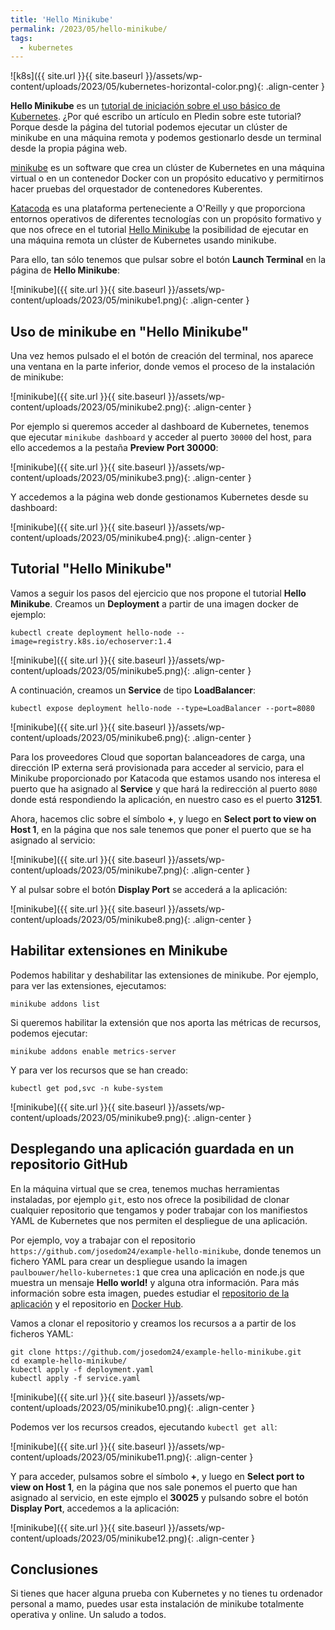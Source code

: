 ```yaml
---
title: 'Hello Minikube'
permalink: /2023/05/hello-minikube/
tags:
  - kubernetes
---
```


![k8s]({{ site.url }}{{ site.baseurl }}/assets/wp-content/uploads/2023/05/kubernetes-horizontal-color.png){: .align-center }


**Hello Minikube** es un [tutorial de iniciación sobre el uso básico de Kubernetes](https://kubernetes.io/es/docs/tutorials/hello-minikube/). ¿Por qué escribo un artículo en Pledin sobre este tutorial? Porque desde la página del tutorial podemos ejecutar un clúster de minikube en una máquina remota y podemos gestionarlo desde un terminal desde la propia página web.

[minikube](https://minikube.sigs.k8s.io/docs/start/) es un software que crea un clúster de Kubernetes en una máquina virtual o en un contenedor Docker con un propósito educativo y permitirnos hacer pruebas del orquestador de contenedores Kuberentes.

[Katacoda](https://www.oreilly.com/online-learning/leveraging-katacoda-technology.html) es una plataforma perteneciente a O'Reilly y que proporciona entornos operativos de diferentes tecnologías con un propósito formativo y que nos ofrece en el tutorial [Hello Minikube](https://kubernetes.io/es/docs/tutorials/hello-minikube/) la posibilidad de ejecutar en una máquina remota un clúster de Kubernetes usando minikube.

Para ello, tan sólo tenemos que pulsar sobre el botón **Launch Terminal** en la página de **Hello Minikube**:

![minikube]({{ site.url }}{{ site.baseurl }}/assets/wp-content/uploads/2023/05/minikube1.png){: .align-center }

<!--more-->

## Uso de minikube en "Hello Minikube"

Una vez hemos pulsado el el botón de creación del terminal, nos aparece una ventana en la parte inferior, donde vemos el proceso de la instalación de minikube:

![minikube]({{ site.url }}{{ site.baseurl }}/assets/wp-content/uploads/2023/05/minikube2.png){: .align-center }

Por ejemplo si queremos acceder al dashboard de Kubernetes, tenemos que ejecutar `minikube dashboard` y acceder al puerto `30000` del host, para ello accedemos a la pestaña **Preview Port 30000**:

![minikube]({{ site.url }}{{ site.baseurl }}/assets/wp-content/uploads/2023/05/minikube3.png){: .align-center }

Y accedemos a la página web donde gestionamos Kubernetes desde su dashboard:

![minikube]({{ site.url }}{{ site.baseurl }}/assets/wp-content/uploads/2023/05/minikube4.png){: .align-center }

## Tutorial "Hello Minikube"

Vamos a seguir los pasos del ejercicio que nos propone el tutorial **Hello Minikube**. Creamos un **Deployment** a partir de una imagen docker de ejemplo:

	kubectl create deployment hello-node --image=registry.k8s.io/echoserver:1.4

![minikube]({{ site.url }}{{ site.baseurl }}/assets/wp-content/uploads/2023/05/minikube5.png){: .align-center }

A continuación, creamos un **Service** de tipo **LoadBalancer**:

	kubectl expose deployment hello-node --type=LoadBalancer --port=8080

![minikube]({{ site.url }}{{ site.baseurl }}/assets/wp-content/uploads/2023/05/minikube6.png){: .align-center }

Para los proveedores Cloud que soportan balanceadores de carga, una dirección IP externa será provisionada para acceder al servicio, para el Minikube proporcionado por Katacoda que estamos usando nos interesa el puerto que ha asignado al **Service** y que hará la redirección al puerto `8080` donde está respondiendo la aplicación, en nuestro caso es el puerto  **31251**.

Ahora, hacemos clic sobre el símbolo **+**, y luego en **Select port to view on Host 1**, en la página que nos sale tenemos que poner el puerto que se ha asignado al servicio:

![minikube]({{ site.url }}{{ site.baseurl }}/assets/wp-content/uploads/2023/05/minikube7.png){: .align-center }

Y al pulsar sobre el botón **Display Port** se accederá a la aplicación:

![minikube]({{ site.url }}{{ site.baseurl }}/assets/wp-content/uploads/2023/05/minikube8.png){: .align-center }

## Habilitar extensiones en Minikube

Podemos habilitar y deshabilitar las extensiones de minikube. Por ejemplo, para ver las extensiones, ejecutamos:

	minikube addons list

Si queremos habilitar la extensión que nos aporta las métricas de recursos, podemos ejecutar:

	minikube addons enable metrics-server

Y para ver los recursos que se han creado:

	kubectl get pod,svc -n kube-system

![minikube]({{ site.url }}{{ site.baseurl }}/assets/wp-content/uploads/2023/05/minikube9.png){: .align-center }

## Desplegando una aplicación guardada en un repositorio GitHub

En la máquina virtual que se crea, tenemos muchas herramientas instaladas, por ejemplo `git`, esto nos ofrece la posibilidad de clonar cualquier repositorio que tengamos y poder trabajar con los manifiestos YAML de Kubernetes que nos permiten el despliegue de una aplicación.

Por ejemplo, voy a trabajar con el repositorio `https://github.com/josedom24/example-hello-minikube`, donde tenemos un fichero YAML para crear un despliegue usando la imagen `paulbouwer/hello-kubernetes:1` que crea una aplicación en node.js que muestra un mensaje **Hello world!** y alguna otra información. Para más información sobre esta imagen, puedes estudiar el [repositorio de la aplicación](https://github.com/paulbouwer/hello-kubernetes) y el repositorio en [Docker Hub](https://hub.docker.com/r/paulbouwer/hello-kubernetes/).

Vamos a clonar el repositorio y creamos los recursos a a partir de los ficheros YAML:

	git clone https://github.com/josedom24/example-hello-minikube.git
	cd example-hello-minikube/
	kubectl apply -f deployment.yaml 
	kubectl apply -f service.yaml 

![minikube]({{ site.url }}{{ site.baseurl }}/assets/wp-content/uploads/2023/05/minikube10.png){: .align-center }

Podemos ver los recursos creados, ejecutando `kubectl get all`:

![minikube]({{ site.url }}{{ site.baseurl }}/assets/wp-content/uploads/2023/05/minikube11.png){: .align-center }

Y para acceder, pulsamos sobre el símbolo **+**, y luego en **Select port to view on Host 1**, en la página que nos sale ponemos el puerto que han asignado al servicio, en este ejmplo el **30025** y pulsando sobre el botón **Display Port**, accedemos a la aplicación:

![minikube]({{ site.url }}{{ site.baseurl }}/assets/wp-content/uploads/2023/05/minikube12.png){: .align-center }

## Conclusiones

Si tienes que hacer alguna prueba con Kubernetes y no tienes tu ordenador personal a mamo, puedes usar esta instalación de minikube totalmente operativa y online. Un saludo a todos.


